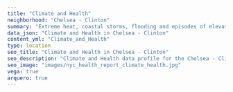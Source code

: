 ```yaml
---
title: "Climate and Health"
neighborhood: "Chelsea - Clinton"
summary: "Extreme heat, coastal storms, flooding and episodes of elevated ozone are climate-related hazards that may increase with climate change and have important public health impacts in New York City. Extreme weather can cause power outages, which also threaten public health. This report provides neighborhood indicators of climate-related hazards, vulnerability and health impacts."
data_json: "Climate and Health in Chelsea - Clinton"
content_yml: "Climate_and_Health"
type: location
seo_title: "Climate and Health in Chelsea - Clinton"
seo_description: "Climate and Health data profile for the Chelsea - Clinton neighborhood of NYC."
seo_image: "images/nyc_health_report_climate_health.jpg"
vega: true
arquero: true
---
```


